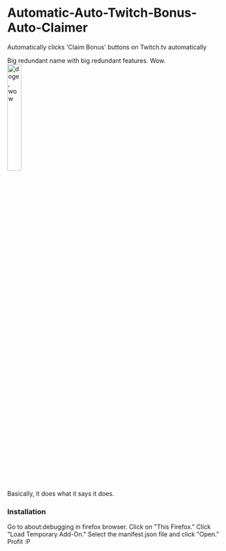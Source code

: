 # Automatic-Auto-Twitch-Bonus-Auto-Claimer
Automatically clicks 'Claim Bonus' buttons on Twitch.tv automatically

Big redundant name with big redundant features. Wow.
<br><img src="http://i2.kym-cdn.com/photos/images/original/000/645/027/315.jpg" alt="doge, wow" height="25%" width="25%"><br>
Basically, it does what it says it does.

<h3>Installation</h3>
Go to about:debugging in firefox browser.
Click on "This Firefox."
Click "Load Temporary Add-On."
Select the manifest.json file and click "Open."
Profit :P
 
